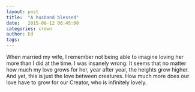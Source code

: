 ```yaml
---
layout: post
title:  "A husband blessed"
date:   2015-08-12 06:45:00
categories: crown
author: Ed
tags:
---
```


When married my wife, I remember not being able to imagine loving her more than I did at the time.  I was insanely wrong. It seems that no matter how much my love grows for her, year after year, the heights grow higher.  And yet, this is just the love between creatures.  How much more does our love have to grow for our Creator, who is infinitely lovely.  
